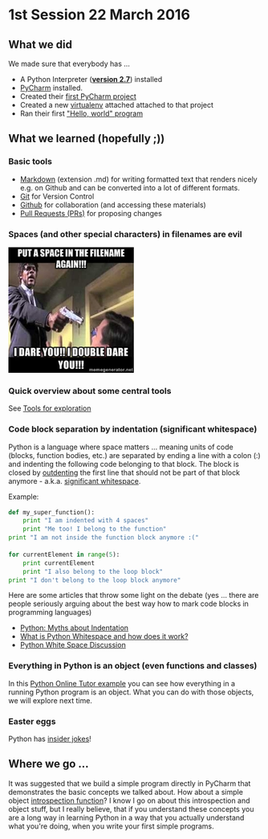 # 1st Session 22 March 2016

## What we did

We made sure that everybody has ...
 
* A Python Interpreter (**[version 2.7](https://www.python.org/download/releases/2.7/)**) installed
* [PyCharm](https://www.jetbrains.com/pycharm/download/) installed.
* Created their [first PyCharm project](https://www.jetbrains.com/help/pycharm/5.0/creating-and-running-your-first-python-project.html)
* Created a new [virtualenv](https://www.jetbrains.com/help/pycharm/5.0/creating-virtual-environment.html) attached attached to that project
* Ran their first ["Hello, world" program](https://github.com/leachim6/hello-world/blob/master/p/python.py)

## What we learned (hopefully ;))

### Basic tools

* [Markdown](https://guides.github.com/features/mastering-markdown/) (extension .md) for writing formatted text that renders nicely e.g. on Github and can be converted into a lot of different formats.
* [Git](https://git-scm.com/book/en/v2/Getting-Started-About-Version-Control) for Version Control
* [Github](https://github.com/) for collaboration (and accessing these materials)
* [Pull Requests (PRs)](https://help.github.com/articles/using-pull-requests/) for proposing changes

### Spaces (and other special characters) in filenames are evil

[![spaces in filenames are evil](spaces-in-filenames-are-evil.jpg)](http://superuser.com/a/29117/381937)

### Quick overview about some central tools

See [Tools for exploration](../introspection/main.md#tools-for-exploration)

### Code block separation by indentation (significant whitespace)

Python is a language where space matters ... meaning  units of code (blocks, function bodies, etc.) are separated by ending a line with a colon (:) and indenting the following code belonging to that block. The block is closed by [outdenting](https://www.jetbrains.com/help/pycharm/5.0/changing-indentation.html?) the first line that should not be part of that block anymore - a.k.a. [significant whitespace](https://www.python.org/dev/peps/pep-0008/#code-lay-out).

Example:

```python
def my_super_function():
    print "I am indented with 4 spaces"
    print "Me too! I belong to the function"
print "I am not inside the function block anymore :("

for currentElement in range(5):
    print currentElement
    print "I also belong to the loop block"
print "I don't belong to the loop block anymore"
```

Here are some articles that throw some light on the debate (yes ... there are people seriously arguing about the best way how to mark code blocks in programming languages)

* [Python: Myths about Indentation](http://www.secnetix.de/olli/Python/block_indentation.hawk)
* [What is Python Whitespace and how does it work?](http://stackoverflow.com/questions/13884499/what-is-python-whitespace-and-how-does-it-work)
* [Python White Space Discussion](http://c2.com/cgi/wiki?PythonWhiteSpaceDiscussion)
### Everything in Python is an object (even functions and classes)

In this [Python Online Tutor example](http://goo.gl/Yqt7hL) you can see how everything in a running Python program is an object. What you can do with those objects, we will explore next time.

### Easter eggs

Python has [insider jokes](../internals/easter-eggs.ipynb)!

## Where we go ...

It was suggested that we build a simple program directly in PyCharm that demonstrates the basic concepts we talked about. How about a simple object [introspection function](https://github.com/obestwalter/python-course/blob/master/introspection/introspection-function.ipynb)? I know I go on about this introspection and object stuff, but I really believe, that if you understand these concepts you are a long way in learning Python in a way that you actually understand what you're doing, when you write your first simple programs.
